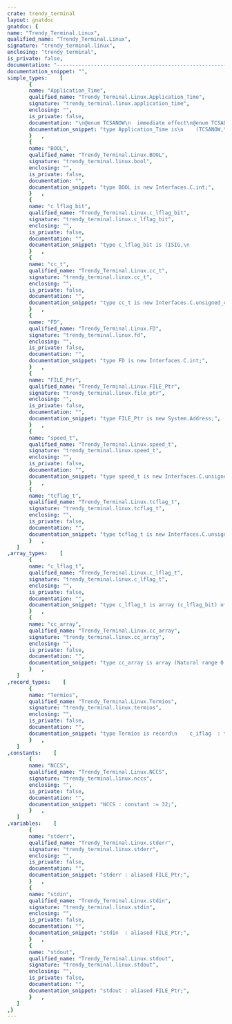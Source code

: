 ```yaml
---
crate: trendy_terminal
layout: gnatdoc
gnatdoc: {
name: "Trendy_Terminal.Linux",
qualified_name: "Trendy_Terminal.Linux",
signature: "trendy_terminal.linux",
enclosing: "trendy_terminal",
is_private: false,
documentation: "-------------------------------------------------------------------------\n Interfacing with C\n-------------------------------------------------------------------------\n Crash course in how this works.\n https://en.wikibooks.org/wiki/Ada_Programming/Types/access#Access_vs._System.Address",
documentation_snippet: "",
simple_types:    [
       {
       name: "Application_Time",
       qualified_name: "Trendy_Terminal.Linux.Application_Time",
       signature: "trendy_terminal.linux.application_time",
       enclosing: "",
       is_private: false,
       documentation: "\n@enum TCSANOW\n  immediate effect\n@enum TCSADRAIN\n  after all output written\n@enum TCSAFLUSH\n  like drain, except input received as well",
       documentation_snippet: "type Application_Time is\n    (TCSANOW,\n     TCSADRAIN,\n     TCSAFLUSH\n);",
       }   ,
       {
       name: "BOOL",
       qualified_name: "Trendy_Terminal.Linux.BOOL",
       signature: "trendy_terminal.linux.bool",
       enclosing: "",
       is_private: false,
       documentation: "",
       documentation_snippet: "type BOOL is new Interfaces.C.int;",
       }   ,
       {
       name: "c_lflag_bit",
       qualified_name: "Trendy_Terminal.Linux.c_lflag_bit",
       signature: "trendy_terminal.linux.c_lflag_bit",
       enclosing: "",
       is_private: false,
       documentation: "",
       documentation_snippet: "type c_lflag_bit is (ISIG,\n                   ICANON,\n                   XCASE,\n                   ECHO,\n                   ECHOE,\n                   ECHOK,\n                   ECHONL,\n                   NOFLSH,\n                   TOSTOP,\n                   ECHOCTL,\n                   ECHOPRT,\n                   ECHOKE,\n                   FLUSHO,\n                   PENDIN,\n                   IEXTEN,\n                   EXTPROC)\n   with Size => tcflag_t'Size;",
       }   ,
       {
       name: "cc_t",
       qualified_name: "Trendy_Terminal.Linux.cc_t",
       signature: "trendy_terminal.linux.cc_t",
       enclosing: "",
       is_private: false,
       documentation: "",
       documentation_snippet: "type cc_t is new Interfaces.C.unsigned_char;",
       }   ,
       {
       name: "FD",
       qualified_name: "Trendy_Terminal.Linux.FD",
       signature: "trendy_terminal.linux.fd",
       enclosing: "",
       is_private: false,
       documentation: "",
       documentation_snippet: "type FD is new Interfaces.C.int;",
       }   ,
       {
       name: "FILE_Ptr",
       qualified_name: "Trendy_Terminal.Linux.FILE_Ptr",
       signature: "trendy_terminal.linux.file_ptr",
       enclosing: "",
       is_private: false,
       documentation: "",
       documentation_snippet: "type FILE_Ptr is new System.Address;",
       }   ,
       {
       name: "speed_t",
       qualified_name: "Trendy_Terminal.Linux.speed_t",
       signature: "trendy_terminal.linux.speed_t",
       enclosing: "",
       is_private: false,
       documentation: "",
       documentation_snippet: "type speed_t is new Interfaces.C.unsigned;",
       }   ,
       {
       name: "tcflag_t",
       qualified_name: "Trendy_Terminal.Linux.tcflag_t",
       signature: "trendy_terminal.linux.tcflag_t",
       enclosing: "",
       is_private: false,
       documentation: "",
       documentation_snippet: "type tcflag_t is new Interfaces.C.unsigned;",
       }   ,
   ]
,array_types:    [
       {
       name: "c_lflag_t",
       qualified_name: "Trendy_Terminal.Linux.c_lflag_t",
       signature: "trendy_terminal.linux.c_lflag_t",
       enclosing: "",
       is_private: false,
       documentation: "",
       documentation_snippet: "type c_lflag_t is array (c_lflag_bit) of Boolean with\n    Pack,\n    Size => tcflag_t'Size;",
       }   ,
       {
       name: "cc_array",
       qualified_name: "Trendy_Terminal.Linux.cc_array",
       signature: "trendy_terminal.linux.cc_array",
       enclosing: "",
       is_private: false,
       documentation: "",
       documentation_snippet: "type cc_array is array (Natural range 0 .. NCCS - 1) of cc_t with Convention => C;",
       }   ,
   ]
,record_types:    [
       {
       name: "Termios",
       qualified_name: "Trendy_Terminal.Linux.Termios",
       signature: "trendy_terminal.linux.termios",
       enclosing: "",
       is_private: false,
       documentation: "",
       documentation_snippet: "type Termios is record\n    c_iflag  : tcflag_t;\n    c_oflag  : tcflag_t;\n    c_cflag  : tcflag_t;\n    c_lflag  : c_lflag_t;\n    c_line   : cc_t;\n    c_cc     : cc_array;\n    c_ispeed : speed_t;\n    c_ospeed : speed_t;\nend record with\n    Convention => C;",
       }   ,
   ]
,constants:    [
       {
       name: "NCCS",
       qualified_name: "Trendy_Terminal.Linux.NCCS",
       signature: "trendy_terminal.linux.nccs",
       enclosing: "",
       is_private: false,
       documentation: "",
       documentation_snippet: "NCCS : constant := 32;",
       }   ,
   ]
,variables:    [
       {
       name: "stderr",
       qualified_name: "Trendy_Terminal.Linux.stderr",
       signature: "trendy_terminal.linux.stderr",
       enclosing: "",
       is_private: false,
       documentation: "",
       documentation_snippet: "stderr : aliased FILE_Ptr;",
       }   ,
       {
       name: "stdin",
       qualified_name: "Trendy_Terminal.Linux.stdin",
       signature: "trendy_terminal.linux.stdin",
       enclosing: "",
       is_private: false,
       documentation: "",
       documentation_snippet: "stdin  : aliased FILE_Ptr;",
       }   ,
       {
       name: "stdout",
       qualified_name: "Trendy_Terminal.Linux.stdout",
       signature: "trendy_terminal.linux.stdout",
       enclosing: "",
       is_private: false,
       documentation: "",
       documentation_snippet: "stdout : aliased FILE_Ptr;",
       }   ,
   ]
,}
---
```

